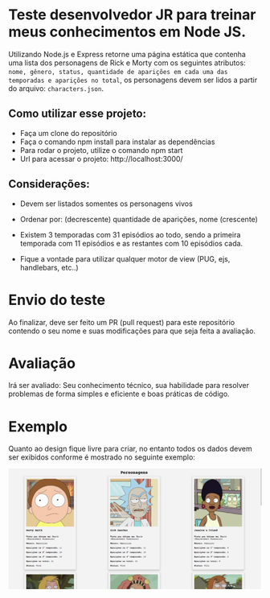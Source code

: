 # Teste desenvolvedor JR para treinar meus conhecimentos em Node JS.

Utilizando Node.js e Express retorne uma página estática que contenha uma lista dos personagens de Rick e Morty com os seguintes atributos: `nome, gênero, status, quantidade de aparições em cada uma das temporadas e aparições no total`, os personagens devem ser lidos a partir do arquivo: `characters.json`.

## Como utilizar esse projeto:
  - Faça um clone do repositório
  - Faça o comando npm install para instalar as dependências
  - Para rodar o projeto, utilize o comando npm start
  - Url para acessar o projeto: http://localhost:3000/ 

## Considerações:

- Devem ser listados somentes os personagens vivos

- Ordenar por: (decrescente) quantidade de aparições, nome (crescente)

- Existem 3 temporadas com 31 episódios ao todo, sendo a primeira temporada com 11 episódios e as restantes com 10 episódios cada.

- Fique a vontade para utilizar qualquer motor de view (PUG, ejs, handlebars, etc..)

# Envio do teste

Ao finalizar, deve ser feito um PR (pull request) para este repositório contendo o seu nome e suas modificações para que seja feita a avaliação.

# Avaliação

Irá ser avaliado: Seu conhecimento técnico, sua habilidade para resolver problemas de forma simples e eficiente e boas práticas de código.

# Exemplo

Quanto ao design fique livre para criar, no entanto todos os dados devem ser exibidos conforme é mostrado no seguinte exemplo:

![alt text](/public/images/example.png)
